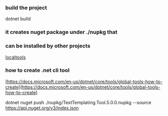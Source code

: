### build the project
dotnet build
### it creates nuget package under ./nupkg that 
### can be installed by other projects
[localtools](https://docs.microsoft.com/en-us/dotnet/core/tools/local-tools-how-to-use)
### how to create .net cli tool 
[https://docs.microsoft.com/en-us/dotnet/core/tools/global-tools-how-to-create](https://docs.microsoft.com/en-us/dotnet/core/tools/global-tools-how-to-create)

dotnet nuget push ./nupkg/TextTemplating.Tool.5.0.0.nupkg --source https://api.nuget.org/v3/index.json